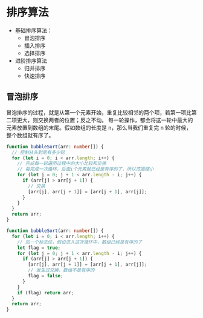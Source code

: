 # 排序算法

- 基础排序算法：
  - 冒泡排序
  - 插入排序
  - 选择排序
- 进阶排序算法
  - 归并排序
  - 快速排序

## 冒泡排序

冒泡排序的过程，就是从第一个元素开始，重复比较相邻的两个项，若第一项比第二项更大，则交换两者的位置；反之不动。
每一轮操作，都会将这一轮中最大的元素放置到数组的末尾。假如数组的长度是 n，那么当我们重复完 n 轮的时候，整个数组就有序了。

```ts 标准冒泡排序 时间复杂度 O(n^2)
function bubbleSort(arr: number[]) {
  // 控制从头到尾有多少轮
  for (let i = 0; i < arr.length; i++) {
    // 完成每一轮遍历过程中的大小比较和交换
    // 每完成一次循环，后面i个元素就已经是有序的了，所以范围缩小
    for (let j = 0; j + 1 < arr.length - i; j++) {
      if (arr[j] > arr[j + 1]) {
        // 交换
        [arr[j], arr[j + 1]] = [arr[j + 1], arr[j]];
      }
    }
  }
  return arr;
}
```

```ts 最优冒泡排序，先一轮排序判断数组是否有序
function bubbleSort(arr: number[]) {
  for (let i = 0; i < arr.length; i++) {
    // 加一个标志位，假设进入这次循环中，数组已经是有序的了
    let flag = true;
    for (let j = 0; j + 1 < arr.length - i; j++) {
      if (arr[j] > arr[j + 1]) {
        [arr[j], arr[j + 1]] = [arr[j + 1], arr[j]];
        // 发生过交换，数组不是有序的
        flag = false;
      }
    }
    if (flag) return arr;
  }
  return arr;
}
```
